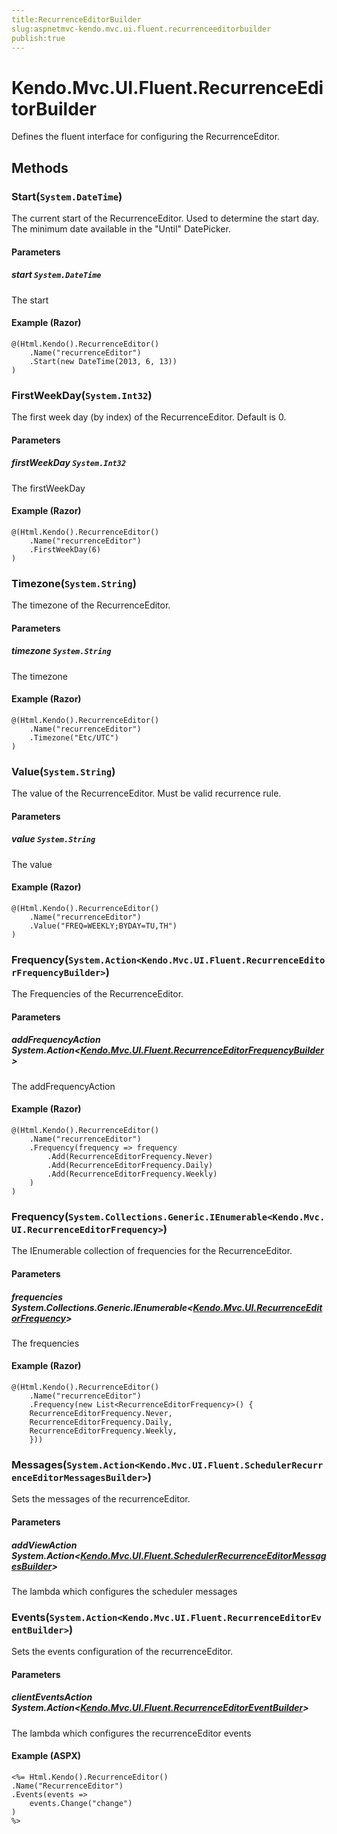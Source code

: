 ```yaml
---
title:RecurrenceEditorBuilder
slug:aspnetmvc-kendo.mvc.ui.fluent.recurrenceeditorbuilder
publish:true
---
```


# Kendo.Mvc.UI.Fluent.RecurrenceEditorBuilder
Defines the fluent interface for configuring the RecurrenceEditor.



## Methods

### Start(`System.DateTime`)
The current start of the RecurrenceEditor. Used to determine the start day. The minimum date available in the "Until" DatePicker.


#### Parameters

##### start `System.DateTime`
The start




#### Example (Razor)
    @(Html.Kendo().RecurrenceEditor()
        .Name("recurrenceEditor")
        .Start(new DateTime(2013, 6, 13))
    )


### FirstWeekDay(`System.Int32`)
The first week day (by index) of the RecurrenceEditor. Default is 0.


#### Parameters

##### firstWeekDay `System.Int32`
The firstWeekDay




#### Example (Razor)
    @(Html.Kendo().RecurrenceEditor()
        .Name("recurrenceEditor")
        .FirstWeekDay(6)
    )


### Timezone(`System.String`)
The timezone of the RecurrenceEditor.


#### Parameters

##### timezone `System.String`
The timezone




#### Example (Razor)
    @(Html.Kendo().RecurrenceEditor()
        .Name("recurrenceEditor")
        .Timezone("Etc/UTC")
    )


### Value(`System.String`)
The value of the RecurrenceEditor. Must be valid recurrence rule.


#### Parameters

##### value `System.String`
The value




#### Example (Razor)
    @(Html.Kendo().RecurrenceEditor()
        .Name("recurrenceEditor")
        .Value("FREQ=WEEKLY;BYDAY=TU,TH")
    )


### Frequency(`System.Action<Kendo.Mvc.UI.Fluent.RecurrenceEditorFrequencyBuilder>`)
The Frequencies of the RecurrenceEditor.


#### Parameters

##### addFrequencyAction System.Action<[Kendo.Mvc.UI.Fluent.RecurrenceEditorFrequencyBuilder](/kendo-ui/api/wrappers/aspnet-mvc/Kendo.Mvc.UI.Fluent/RecurrenceEditorFrequencyBuilder)>
The addFrequencyAction




#### Example (Razor)
    @(Html.Kendo().RecurrenceEditor()
        .Name("recurrenceEditor")
        .Frequency(frequency => frequency
            .Add(RecurrenceEditorFrequency.Never)
            .Add(RecurrenceEditorFrequency.Daily)
            .Add(RecurrenceEditorFrequency.Weekly)
        )
    )


### Frequency(`System.Collections.Generic.IEnumerable<Kendo.Mvc.UI.RecurrenceEditorFrequency>`)
The IEnumerable collection of frequencies for the RecurrenceEditor.


#### Parameters

##### frequencies System.Collections.Generic.IEnumerable<[Kendo.Mvc.UI.RecurrenceEditorFrequency](/kendo-ui/api/wrappers/aspnet-mvc/Kendo.Mvc.UI/RecurrenceEditorFrequency)>
The frequencies




#### Example (Razor)
    @(Html.Kendo().RecurrenceEditor()
        .Name("recurrenceEditor")
        .Frequency(new List<RecurrenceEditorFrequency>() {
        RecurrenceEditorFrequency.Never,
        RecurrenceEditorFrequency.Daily,
        RecurrenceEditorFrequency.Weekly,
        }))


### Messages(`System.Action<Kendo.Mvc.UI.Fluent.SchedulerRecurrenceEditorMessagesBuilder>`)
Sets the messages of the recurrenceEditor.


#### Parameters

##### addViewAction System.Action<[Kendo.Mvc.UI.Fluent.SchedulerRecurrenceEditorMessagesBuilder](/kendo-ui/api/wrappers/aspnet-mvc/Kendo.Mvc.UI.Fluent/SchedulerRecurrenceEditorMessagesBuilder)>
The lambda which configures the scheduler messages





### Events(`System.Action<Kendo.Mvc.UI.Fluent.RecurrenceEditorEventBuilder>`)
Sets the events configuration of the recurrenceEditor.


#### Parameters

##### clientEventsAction System.Action<[Kendo.Mvc.UI.Fluent.RecurrenceEditorEventBuilder](/kendo-ui/api/wrappers/aspnet-mvc/Kendo.Mvc.UI.Fluent/RecurrenceEditorEventBuilder)>
The lambda which configures the recurrenceEditor events




#### Example (ASPX)
    <%= Html.Kendo().RecurrenceEditor()
    .Name("RecurrenceEditor")
    .Events(events =>
        events.Change("change")
    )
    %>



